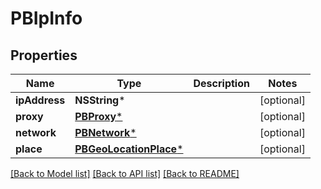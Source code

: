 # PBIpInfo

## Properties
Name | Type | Description | Notes
------------ | ------------- | ------------- | -------------
**ipAddress** | **NSString*** |  | [optional] 
**proxy** | [**PBProxy***](PBProxy.md) |  | [optional] 
**network** | [**PBNetwork***](PBNetwork.md) |  | [optional] 
**place** | [**PBGeoLocationPlace***](PBGeoLocationPlace.md) |  | [optional] 

[[Back to Model list]](../README.md#documentation-for-models) [[Back to API list]](../README.md#documentation-for-api-endpoints) [[Back to README]](../README.md)


